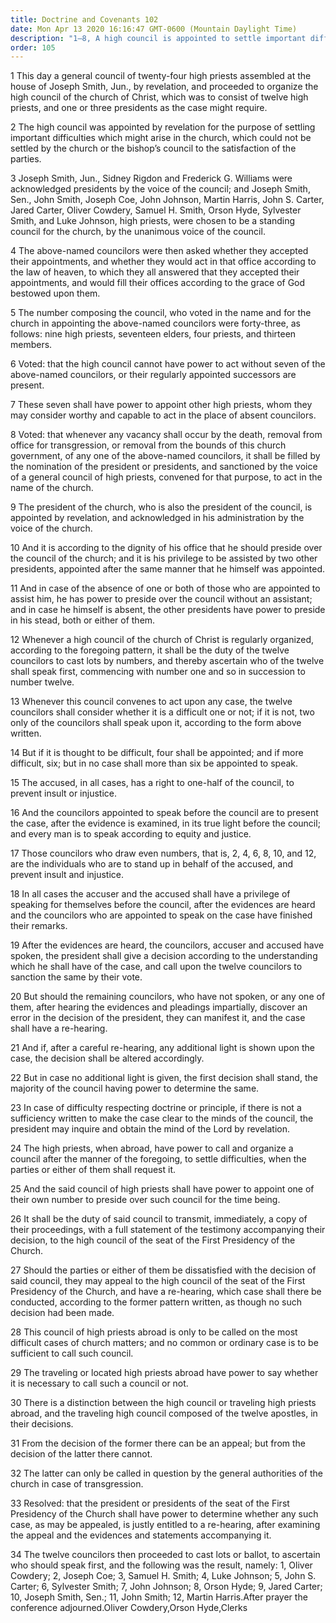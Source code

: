 ```yaml
---
title: Doctrine and Covenants 102
date: Mon Apr 13 2020 16:16:47 GMT-0600 (Mountain Daylight Time)
description: "1–8, A high council is appointed to settle important difficulties that arise in the Church; 9–18, Procedures are given for hearing cases; 19–23, The president of the council renders the decision; 24–34, Appellate procedure is set forth."
order: 105
---
```


1 This day a general council of twenty-four high priests assembled at the house of Joseph Smith, Jun., by revelation, and proceeded to organize the high council of the church of Christ, which was to consist of twelve high priests, and one or three presidents as the case might require.

2 The high council was appointed by revelation for the purpose of settling important difficulties which might arise in the church, which could not be settled by the church or the bishop’s council to the satisfaction of the parties.

3 Joseph Smith, Jun., Sidney Rigdon and Frederick G. Williams were acknowledged presidents by the voice of the council; and Joseph Smith, Sen., John Smith, Joseph Coe, John Johnson, Martin Harris, John S. Carter, Jared Carter, Oliver Cowdery, Samuel H. Smith, Orson Hyde, Sylvester Smith, and Luke Johnson, high priests, were chosen to be a standing council for the church, by the unanimous voice of the council.

4 The above-named councilors were then asked whether they accepted their appointments, and whether they would act in that office according to the law of heaven, to which they all answered that they accepted their appointments, and would fill their offices according to the grace of God bestowed upon them.

5 The number composing the council, who voted in the name and for the church in appointing the above-named councilors were forty-three, as follows: nine high priests, seventeen elders, four priests, and thirteen members.

6 Voted: that the high council cannot have power to act without seven of the above-named councilors, or their regularly appointed successors are present.

7 These seven shall have power to appoint other high priests, whom they may consider worthy and capable to act in the place of absent councilors.

8 Voted: that whenever any vacancy shall occur by the death, removal from office for transgression, or removal from the bounds of this church government, of any one of the above-named councilors, it shall be filled by the nomination of the president or presidents, and sanctioned by the voice of a general council of high priests, convened for that purpose, to act in the name of the church.

9 The president of the church, who is also the president of the council, is appointed by revelation, and acknowledged in his administration by the voice of the church.

10 And it is according to the dignity of his office that he should preside over the council of the church; and it is his privilege to be assisted by two other presidents, appointed after the same manner that he himself was appointed.

11 And in case of the absence of one or both of those who are appointed to assist him, he has power to preside over the council without an assistant; and in case he himself is absent, the other presidents have power to preside in his stead, both or either of them.

12 Whenever a high council of the church of Christ is regularly organized, according to the foregoing pattern, it shall be the duty of the twelve councilors to cast lots by numbers, and thereby ascertain who of the twelve shall speak first, commencing with number one and so in succession to number twelve.

13 Whenever this council convenes to act upon any case, the twelve councilors shall consider whether it is a difficult one or not; if it is not, two only of the councilors shall speak upon it, according to the form above written.

14 But if it is thought to be difficult, four shall be appointed; and if more difficult, six; but in no case shall more than six be appointed to speak.

15 The accused, in all cases, has a right to one-half of the council, to prevent insult or injustice.

16 And the councilors appointed to speak before the council are to present the case, after the evidence is examined, in its true light before the council; and every man is to speak according to equity and justice.

17 Those councilors who draw even numbers, that is, 2, 4, 6, 8, 10, and 12, are the individuals who are to stand up in behalf of the accused, and prevent insult and injustice.

18 In all cases the accuser and the accused shall have a privilege of speaking for themselves before the council, after the evidences are heard and the councilors who are appointed to speak on the case have finished their remarks.

19 After the evidences are heard, the councilors, accuser and accused have spoken, the president shall give a decision according to the understanding which he shall have of the case, and call upon the twelve councilors to sanction the same by their vote.

20 But should the remaining councilors, who have not spoken, or any one of them, after hearing the evidences and pleadings impartially, discover an error in the decision of the president, they can manifest it, and the case shall have a re-hearing.

21 And if, after a careful re-hearing, any additional light is shown upon the case, the decision shall be altered accordingly.

22 But in case no additional light is given, the first decision shall stand, the majority of the council having power to determine the same.

23 In case of difficulty respecting doctrine or principle, if there is not a sufficiency written to make the case clear to the minds of the council, the president may inquire and obtain the mind of the Lord by revelation.

24 The high priests, when abroad, have power to call and organize a council after the manner of the foregoing, to settle difficulties, when the parties or either of them shall request it.

25 And the said council of high priests shall have power to appoint one of their own number to preside over such council for the time being.

26 It shall be the duty of said council to transmit, immediately, a copy of their proceedings, with a full statement of the testimony accompanying their decision, to the high council of the seat of the First Presidency of the Church.

27 Should the parties or either of them be dissatisfied with the decision of said council, they may appeal to the high council of the seat of the First Presidency of the Church, and have a re-hearing, which case shall there be conducted, according to the former pattern written, as though no such decision had been made.

28 This council of high priests abroad is only to be called on the most difficult cases of church matters; and no common or ordinary case is to be sufficient to call such council.

29 The traveling or located high priests abroad have power to say whether it is necessary to call such a council or not.

30 There is a distinction between the high council or traveling high priests abroad, and the traveling high council composed of the twelve apostles, in their decisions.

31 From the decision of the former there can be an appeal; but from the decision of the latter there cannot.

32 The latter can only be called in question by the general authorities of the church in case of transgression.

33 Resolved: that the president or presidents of the seat of the First Presidency of the Church shall have power to determine whether any such case, as may be appealed, is justly entitled to a re-hearing, after examining the appeal and the evidences and statements accompanying it.

34 The twelve councilors then proceeded to cast lots or ballot, to ascertain who should speak first, and the following was the result, namely: 1, Oliver Cowdery; 2, Joseph Coe; 3, Samuel H. Smith; 4, Luke Johnson; 5, John S. Carter; 6, Sylvester Smith; 7, John Johnson; 8, Orson Hyde; 9, Jared Carter; 10, Joseph Smith, Sen.; 11, John Smith; 12, Martin Harris.After prayer the conference adjourned.Oliver Cowdery,Orson Hyde,Clerks
